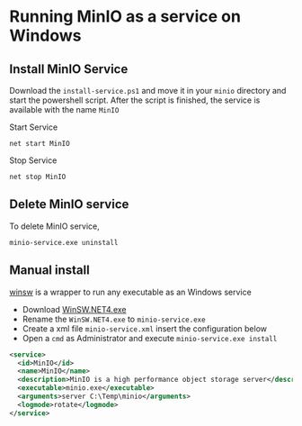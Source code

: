 # Running MinIO as a service on Windows

## Install MinIO Service

Download the `install-service.ps1` and move it in your `minio` directory and start the powershell script.
After the script is finished, the service is available with the name `MinIO`

Start Service
```
net start MinIO
```

Stop Service
```
net stop MinIO
```

## Delete MinIO service

To delete MinIO service,

```
minio-service.exe uninstall
```


## Manual install

[winsw](https://github.com/kohsuke/winsw) is a wrapper to run any executable as an Windows service

- Download [WinSW.NET4.exe](https://github.com/kohsuke/winsw/releases/download/winsw-v2.2.0/WinSW.NET4.exe)
- Rename the `WinSW.NET4.exe` to `minio-service.exe`
- Create a xml file `minio-service.xml` insert the configuration below
- Open a `cmd` as Administrator and execute `minio-service.exe install`

```xml
<service>
  <id>MinIO</id>
  <name>MinIO</name>
  <description>MinIO is a high performance object storage server</description>
  <executable>minio.exe</executable>
  <arguments>server C:\Temp\minio</arguments>
  <logmode>rotate</logmode>
</service>
```
